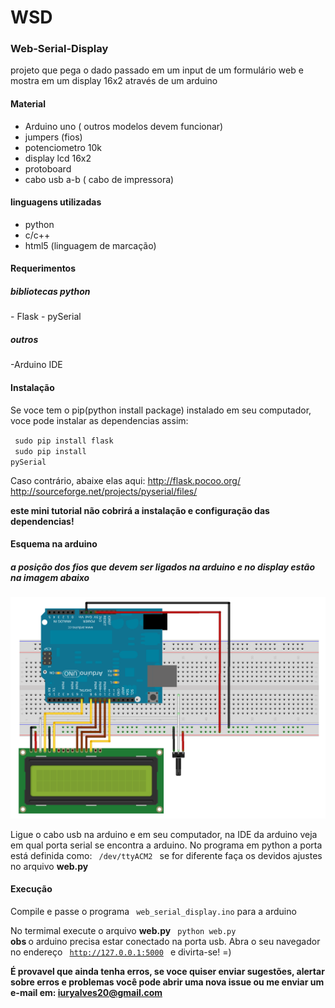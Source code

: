 <h1> WSD </h1>

<h3> Web-Serial-Display </h3>

projeto que pega o dado passado em um input de um formulário web e mostra em um display 16x2 através de um arduino

<h4>  Material </h4>

- Arduino uno ( outros modelos devem funcionar)
- jumpers (fios)
- potenciometro 10k
- display lcd 16x2  
- protoboard
- cabo usb a-b ( cabo de impressora)


<h4>  linguagens utilizadas </h4>

- python
- c/c++
- html5 (linguagem de marcação)

<h4>  Requerimentos </h4>

<h5>  bibliotecas python </h5>
- Flask
- pySerial

<h5>  outros </h5>
-Arduino IDE


<h4>  Instalação </h4>

Se voce tem o pip(python install package) instalado em seu computador, voce pode instalar as dependencias assim:

<code> sudo pip install flask </code> <br>
<code> sudo pip install pySerial </code>

Caso contrário, abaixe elas aqui: 
http://flask.pocoo.org/ <br>
http://sourceforge.net/projects/pyserial/files/

<b> este mini tutorial não cobrirá a instalação e configuração das dependencias! </b>

<h4> Esquema na arduino </h4>

<h5> a posição dos fios que devem ser ligados na arduino e no display
estão na imagem abaixo </h5>

<img src="display-esquema .png">


Ligue o cabo usb na arduino e em seu computador, na IDE da arduino veja em qual porta serial se encontra a arduino.
No programa em python a porta está definida como: <code> /dev/ttyACM2 </code> se for diferente faça os devidos ajustes no arquivo <b>web.py</b>


<h4> Execução </h4>

Compile e passe o programa <code> web_serial_display.ino</code> para  a arduino

No termimal execute o arquivo <b> web.py</b> <code> python web.py </code>
<b> obs </b> o arduino precisa estar conectado na porta usb.
Abra o seu navegador no endereço <code> http://127.0.0.1:5000 </code> e divirta-se! =) 

<b> É provavel que ainda tenha erros, se voce quiser enviar sugestões, alertar sobre erros e problemas você pode abrir uma nova issue ou me enviar um e-mail em: iuryalves20@gmail.com




